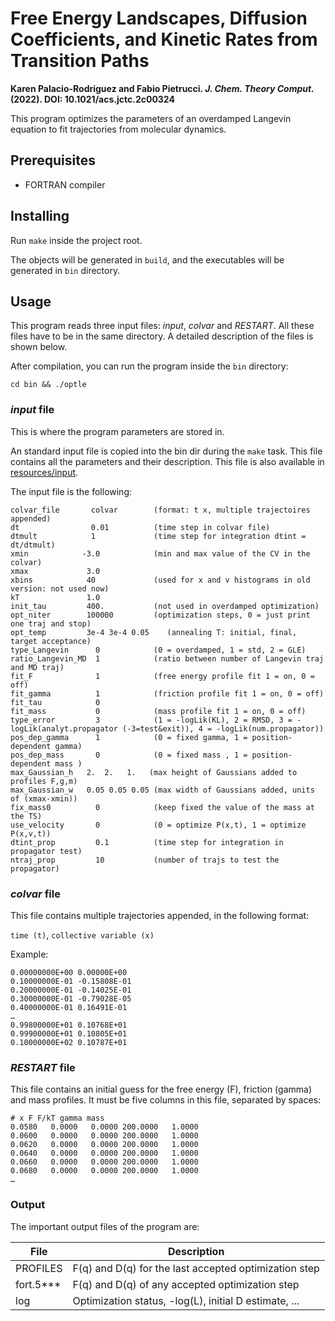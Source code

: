 # Free Energy Landscapes, Diffusion Coefficients, and Kinetic Rates from Transition Paths

**Karen Palacio-Rodriguez and Fabio Pietrucci. _J. Chem. Theory Comput._ (2022). DOI: 10.1021/acs.jctc.2c00324**

This program optimizes the parameters of an overdamped Langevin equation to fit trajectories
from molecular dynamics.

## Prerequisites

* FORTRAN compiler

## Installing

Run `make` inside the project root.

The objects will be generated in `build`, and the executables will be generated
in `bin` directory.

## Usage

This program reads three input files: _input_, _colvar_ and _RESTART_. All these
files have to be in the same directory. A detailed description of the files is
shown below.

After compilation, you can run the program inside the `bin` directory:

```
cd bin && ./optle
```

### _input_ file

This is where the program parameters are stored in.

An standard input file is copied into the bin dir during the `make` task. This
file contains all the parameters and their description. This file is also
available in [resources/input](./resources/input).

The input file is the following:

```
colvar_file       colvar        (format: t x, multiple trajectoires appended)  
dt                0.01          (time step in colvar file)
dtmult            1             (time step for integration dtint = dt/dtmult)
xmin            -3.0            (min and max value of the CV in the colvar)
xmax             3.0
xbins            40             (used for x and v histograms in old version: not used now)
kT               1.0
init_tau         400.           (not used in overdamped optimization)
opt_niter        100000         (optimization steps, 0 = just print one traj and stop)
opt_temp         3e-4 3e-4 0.05    (annealing T: initial, final, target acceptance)
type_Langevin      0            (0 = overdamped, 1 = std, 2 = GLE)
ratio_Langevin_MD  1            (ratio between number of Langevin traj and MD traj)
fit_F              1            (free energy profile fit 1 = on, 0 = off)
fit_gamma          1            (friction profile fit 1 = on, 0 = off)
fit_tau            0
fit_mass           0            (mass profile fit 1 = on, 0 = off)
type_error         3            (1 = -logLik(KL), 2 = RMSD, 3 = -logLik(analyt.propagator (-3=test&exit)), 4 = -logLik(num.propagator))
pos_dep_gamma      1            (0 = fixed gamma, 1 = position-dependent gamma)
pos_dep_mass       0            (0 = fixed mass , 1 = position-dependent mass )
max_Gaussian_h   2.  2.   1.   (max height of Gaussians added to profiles F,g,m)
max_Gaussian_w   0.05 0.05 0.05 (max width of Gaussians added, units of (xmax-xmin))
fix_mass0          0            (keep fixed the value of the mass at the TS)
use_velocity       0            (0 = optimize P(x,t), 1 = optimize P(x,v,t))
dtint_prop         0.1          (time step for integration in propagator test)
ntraj_prop         10           (number of trajs to test the propagator) 
```

### _colvar_ file

This file contains multiple trajectories appended, in the following format:

`time (t)`, `collective variable (x)`

Example:

```
0.00000000E+00 0.00000E+00
0.10000000E-01 -0.15808E-01
0.20000000E-01 -0.14025E-01
0.30000000E-01 -0.79028E-05
0.40000000E-01 0.16491E-01
…
0.99800000E+01 0.10768E+01
0.99900000E+01 0.10805E+01
0.10000000E+02 0.10787E+01
```

### _RESTART_ file

This file contains an initial guess for the free energy (F), friction (gamma)
and mass profiles. It must be five columns in this file, separated by spaces:

```
# x F F/kT gamma mass
0.0580   0.0000   0.0000 200.0000   1.0000
0.0600   0.0000   0.0000 200.0000   1.0000
0.0620   0.0000   0.0000 200.0000   1.0000
0.0640   0.0000   0.0000 200.0000   1.0000
0.0660   0.0000   0.0000 200.0000   1.0000
0.0680   0.0000   0.0000 200.0000   1.0000
…
```

### Output

The important output files of the program are:

|File     |Description                                          |
|---------|-----------------------------------------------------|
|PROFILES |F(q) and D(q) for the last accepted optimization step|
|fort.5***|F(q) and D(q) of any accepted optimization step      |
|log      |Optimization status, -log(L), initial D estimate, ...|
